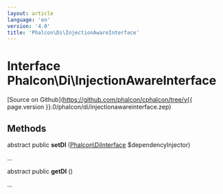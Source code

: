 ```yaml
---
layout: article
language: 'en'
version: '4.0'
title: 'Phalcon\Di\InjectionAwareInterface'
---
```

# Interface **Phalcon\Di\InjectionAwareInterface**

[Source on Github](https://github.com/phalcon/cphalcon/tree/v{{ page.version }}.0/phalcon/di/injectionawareinterface.zep)

## Methods
abstract public  **setDI** ([Phalcon\DiInterface](Phalcon_DiInterface) $dependencyInjector)

...


abstract public  **getDI** ()

...


